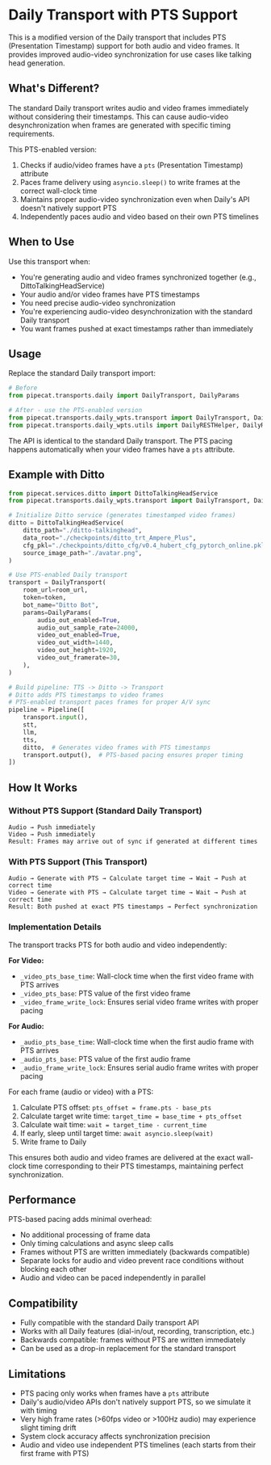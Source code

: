 # Daily Transport with PTS Support

This is a modified version of the Daily transport that includes PTS (Presentation Timestamp) support for both audio and video frames. It provides improved audio-video synchronization for use cases like talking head generation.

## What's Different?

The standard Daily transport writes audio and video frames immediately without considering their timestamps. This can cause audio-video desynchronization when frames are generated with specific timing requirements.

This PTS-enabled version:
1. Checks if audio/video frames have a `pts` (Presentation Timestamp) attribute
2. Paces frame delivery using `asyncio.sleep()` to write frames at the correct wall-clock time
3. Maintains proper audio-video synchronization even when Daily's API doesn't natively support PTS
4. Independently paces audio and video based on their own PTS timelines

## When to Use

Use this transport when:
- You're generating audio and video frames synchronized together (e.g., DittoTalkingHeadService)
- Your audio and/or video frames have PTS timestamps
- You need precise audio-video synchronization
- You're experiencing audio-video desynchronization with the standard Daily transport
- You want frames pushed at exact timestamps rather than immediately

## Usage

Replace the standard Daily transport import:

```python
# Before
from pipecat.transports.daily import DailyTransport, DailyParams

# After - use the PTS-enabled version
from pipecat.transports.daily_wpts.transport import DailyTransport, DailyParams
from pipecat.transports.daily_wpts.utils import DailyRESTHelper, DailyRoomParams
```

The API is identical to the standard Daily transport. The PTS pacing happens automatically when your video frames have a `pts` attribute.

## Example with Ditto

```python
from pipecat.services.ditto import DittoTalkingHeadService
from pipecat.transports.daily_wpts.transport import DailyTransport, DailyParams

# Initialize Ditto service (generates timestamped video frames)
ditto = DittoTalkingHeadService(
    ditto_path="./ditto-talkinghead",
    data_root="./checkpoints/ditto_trt_Ampere_Plus",
    cfg_pkl="./checkpoints/ditto_cfg/v0.4_hubert_cfg_pytorch_online.pkl",
    source_image_path="./avatar.png",
)

# Use PTS-enabled Daily transport
transport = DailyTransport(
    room_url=room_url,
    token=token,
    bot_name="Ditto Bot",
    params=DailyParams(
        audio_out_enabled=True,
        audio_out_sample_rate=24000,
        video_out_enabled=True,
        video_out_width=1440,
        video_out_height=1920,
        video_out_framerate=30,
    ),
)

# Build pipeline: TTS -> Ditto -> Transport
# Ditto adds PTS timestamps to video frames
# PTS-enabled transport paces frames for proper A/V sync
pipeline = Pipeline([
    transport.input(),
    stt,
    llm,
    tts,
    ditto,  # Generates video frames with PTS timestamps
    transport.output(),  # PTS-based pacing ensures proper timing
])
```

## How It Works

### Without PTS Support (Standard Daily Transport)
```
Audio → Push immediately
Video → Push immediately
Result: Frames may arrive out of sync if generated at different times
```

### With PTS Support (This Transport)
```
Audio → Generate with PTS → Calculate target time → Wait → Push at correct time
Video → Generate with PTS → Calculate target time → Wait → Push at correct time
Result: Both pushed at exact PTS timestamps → Perfect synchronization
```

### Implementation Details

The transport tracks PTS for both audio and video independently:

**For Video:**
- `_video_pts_base_time`: Wall-clock time when the first video frame with PTS arrives
- `_video_pts_base`: PTS value of the first video frame
- `_video_frame_write_lock`: Ensures serial video frame writes with proper pacing

**For Audio:**
- `_audio_pts_base_time`: Wall-clock time when the first audio frame with PTS arrives
- `_audio_pts_base`: PTS value of the first audio frame
- `_audio_frame_write_lock`: Ensures serial audio frame writes with proper pacing

For each frame (audio or video) with a PTS:
1. Calculate PTS offset: `pts_offset = frame.pts - base_pts`
2. Calculate target write time: `target_time = base_time + pts_offset`
3. Calculate wait time: `wait = target_time - current_time`
4. If early, sleep until target time: `await asyncio.sleep(wait)`
5. Write frame to Daily

This ensures both audio and video frames are delivered at the exact wall-clock time corresponding to their PTS timestamps, maintaining perfect synchronization.

## Performance

PTS-based pacing adds minimal overhead:
- No additional processing of frame data
- Only timing calculations and async sleep calls
- Frames without PTS are written immediately (backwards compatible)
- Separate locks for audio and video prevent race conditions without blocking each other
- Audio and video can be paced independently in parallel

## Compatibility

- Fully compatible with the standard Daily transport API
- Works with all Daily features (dial-in/out, recording, transcription, etc.)
- Backwards compatible: frames without PTS are written immediately
- Can be used as a drop-in replacement for the standard transport

## Limitations

- PTS pacing only works when frames have a `pts` attribute
- Daily's audio/video APIs don't natively support PTS, so we simulate it with timing
- Very high frame rates (>60fps video or >100Hz audio) may experience slight timing drift
- System clock accuracy affects synchronization precision
- Audio and video use independent PTS timelines (each starts from their first frame with PTS)
